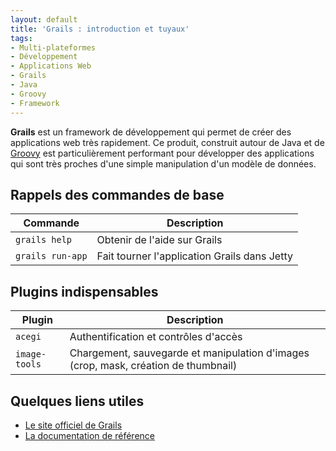 ```yaml
---
layout: default
title: 'Grails : introduction et tuyaux'
tags:
- Multi-plateformes
- Développement
- Applications Web
- Grails
- Java
- Groovy
- Framework
---
```


**Grails** est un framework de développement qui permet de créer des
applications web très rapidement. Ce produit, construit autour de Java et de
[Groovy](http://groovy-lang.org) est particulièrement performant pour
développer des applications qui sont très proches d'une simple manipulation
d'un modèle de données.

## Rappels des commandes de base

| **Commande**     | **Description**                              |
|------------------|----------------------------------------------|
| `grails help`    | Obtenir de l'aide sur Grails                 |
| `grails run-app` | Fait tourner l'application Grails dans Jetty |

## Plugins indispensables

| **Plugin**    | **Description** |
|---------------|----------------------------------------------|
| `acegi`       | Authentification et contrôles d'accès       |
| `image-tools` | Chargement, sauvegarde et manipulation d'images (crop, mask, création de thumbnail) |

## Quelques liens utiles

* [Le site officiel de Grails](http://grails.org/)
* [La documentation de référence](http://grails.org/Documentation)
